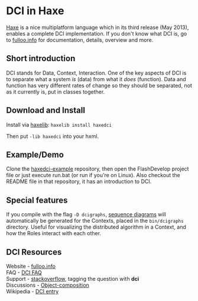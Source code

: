 # DCI in Haxe
[Haxe](http://haxe.org) is a nice multiplatform language which in its third release (May 2013), enables a complete DCI implementation. If you don't know what DCI is, go to [fulloo.info](http://fulloo.info) for documentation, details, overview and more.

## Short introduction
DCI stands for Data, Context, Interaction. One of the key aspects of DCI is to separate what a system *is* (data) from what it *does* (function). Data and function has very different rates of change so they should be separated, not as it currently is, put in classes together.

## Download and Install
Install via [haxelib](http://haxe.org/doc/haxelib/using_haxelib):
`haxelib install haxedci`

Then put `-lib haxedci` into your hxml.

## Example/Demo
Clone the [haxedci-example](https://github.com/ciscoheat/haxedci-example) repository, then open the FlashDevelop project file or just execute run.bat (or run if you're on Linux). Also checkout the README file in that repository, it has an introduction to DCI.

## Special features
If you compile with the flag `-D dcigraphs`, [sequence diagrams](http://en.wikipedia.org/wiki/Sequence_diagram) will automatically be generated for the Contexts, placed in the `bin/dcigraphs` directory. Useful for visualizing the distributed algorithm in a Context, and how the Roles interact with each other.

## DCI Resources
Website - [fulloo.info](http://fulloo.info) <br>
FAQ - [DCI FAQ](http://fulloo.info/doku.php?id=faq) <br>
Support - [stackoverflow](http://stackoverflow.com/questions/tagged/dci), tagging the question with **dci** <br>
Discussions - [Object-composition](https://groups.google.com/forum/?fromgroups#!forum/object-composition) <br>
Wikipedia - [DCI entry](http://en.wikipedia.org/wiki/Data,_Context,_and_Interaction) <br>
